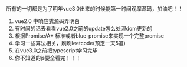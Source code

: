 所有的一切都是为了明年vue3.0出来的时候能第一时间观摩源码，加油吧！！

1. vue2.0 中响应式源码弄明白
2. 有时间的话去看看vue2.0之前的update怎么处理dom更新的
3. 根据Promise/A+ 标准或者blue-promise来实现一个完整promise
4. 学习一些算法相关，刷刷leetcode(预定一天5道)
5. 在vue3.0之前把typescript学习完毕
6. 你不知道的js要全看完！！！